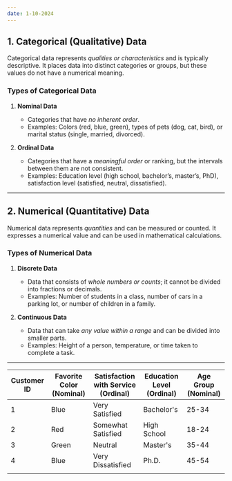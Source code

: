 ```yaml
---
date: 1-10-2024
---
```

## 1. Categorical (Qualitative) Data

Categorical data represents *qualities or characteristics* and is typically descriptive. It places data into distinct categories or groups, but these values do not have a numerical meaning.

### Types of Categorical Data

1. **Nominal Data**  
   - Categories that have *no inherent order*.
   - Examples: Colors (red, blue, green), types of pets (dog, cat, bird), or marital status (single, married, divorced).

2. **Ordinal Data**  
   - Categories that have a *meaningful order* or ranking, but the intervals between them are not consistent.
   - Examples: Education level (high school, bachelor’s, master’s, PhD), satisfaction level (satisfied, neutral, dissatisfied).

---

## 2. Numerical (Quantitative) Data

Numerical data represents *quantities* and can be measured or counted. It expresses a numerical value and can be used in mathematical calculations.

### Types of Numerical Data

1. **Discrete Data**  
   - Data that consists of *whole numbers or counts*; it cannot be divided into fractions or decimals.
   - Examples: Number of students in a class, number of cars in a parking lot, or number of children in a family.

2. **Continuous Data**  
   - Data that can take *any value within a range* and can be divided into smaller parts.
   - Examples: Height of a person, temperature, or time taken to complete a task.

---

| **Customer ID** | **Favorite Color (Nominal)** | **Satisfaction with Service (Ordinal)** | **Education Level (Ordinal)** | **Age Group (Nominal)** |
| --------------- | ---------------------------- | --------------------------------------- | ----------------------------- | ----------------------- |
| 1               | Blue                         | Very Satisfied                          | Bachelor's                    | 25-34                   |
| 2               | Red                          | Somewhat Satisfied                      | High School                   | 18-24                   |
| 3               | Green                        | Neutral                                 | Master's                      | 35-44                   |
| 4               | Blue                         | Very Dissatisfied                       | Ph.D.                         | 45-54                   |
|                 |                              |                                         |                               |                         |